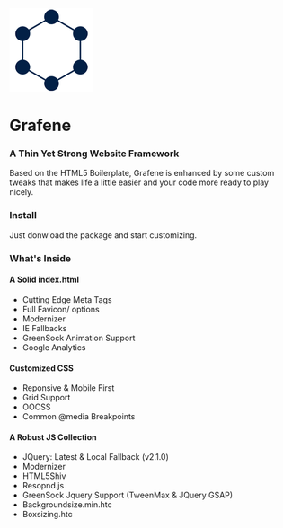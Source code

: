 ![](img/readme-grafene-logo.png "Grafene")
# Grafene

### A Thin Yet Strong Website Framework
Based on the HTML5 Boilerplate, Grafene is enhanced by some custom tweaks that makes life a little easier and your code more ready to play nicely.

### Install
Just donwload the package and start customizing.

### What's Inside
#### A Solid index.html
- Cutting Edge Meta Tags
- Full Favicon/ options
- Modernizer
- IE Fallbacks
- GreenSock Animation Support
- Google Analytics
 
#### Customized CSS
- Reponsive & Mobile First
- Grid Support
- OOCSS
- Common @media Breakpoints

#### A Robust JS Collection
- JQuery: Latest & Local Fallback (v2.1.0)
- Modernizer
- HTML5Shiv
- Resopnd.js
- GreenSock Jquery Support (TweenMax & JQuery GSAP)
- Backgroundsize.min.htc
- Boxsizing.htc



